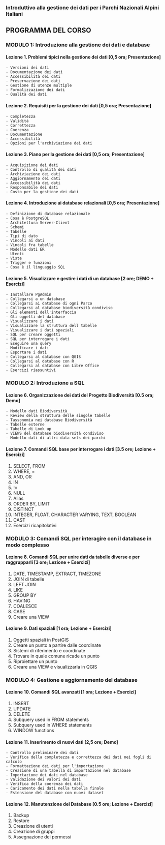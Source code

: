 ### Introduttivo alla gestione dei dati per i Parchi Nazionali Alpini Italiani
## PROGRAMMA DEL CORSO

### MODULO 1: Introduzione alla gestione dei dati e database  

#### Lezione 1. Problemi tipici nella gestione dei dati [0,5 ora; Presentazione]
	- Versioni dei dati
	- Documentazione dei dati
	- Accessibilità dei dati
	- Preservazione dei dati
	- Gestione di utenze multiple
	- Formalizzazione dei dati
	- Qualità dei dati

#### Lezione 2. Requisiti per la gestione dei dati [0,5 ora; Presentazione]
	- Completezza
	- Validità
	- Correttezza
	- Coerenza
	- Documentazione
	- Accessibilità
	- Opzioni per l'archiviazione dei dati

#### Lezione 3. Piano per la gestione dei dati [0,5 ora; Presentazione]  
	- Acquisizione dei dati
	- Controllo di qualità dei dati
	- Archiviazione dei dati
	- Aggiornamento dei dati
	- Accessibilità dei dati
	- Responsabile dei dati
	- Costo per la gestione dei dati

#### Lezione 4. Introduzione ai database relazionali [0,5 ora; Presentazione]
	- Definizione di database relazionale
	- Cosa è PostgreSQL
	- Architettura Server-Client
	- Schemi
	- Tabelle
	- Tipi di dato
	- Vincoli ai dati
	- Vincoli fra tabelle
	- Modello dati ER
	- Utenti
	- Viste
	- Trigger e funzioni
	- Cosa è il linguaggio SQL

#### Lezione 5. Visualizzare e gestire i dati di un database [2 ore; DEMO + Esercizi]
	- Installare PgAdmin
	- Collegarsi a un database
	- Collegarsi ai database di ogni Parco
	- Collegarsi al database biodiversità condiviso
	- Gli elementi dell'interfaccia
	- Gli oggetti del database
	- Visualizzare i dati
	- Visualizzare la struttura dell tabelle
	- Visualizzare i dati spaziali
	- SQL per creare oggetti
	- SQL per interrogare i dati
	- Eseguire una query
	- Modificare i dati
	- Esportare i dati
	- Collegarsi al database con QGIS
	- Collegarsi al database con R
	- Collegarsi al database con Libre Office
	- Esercizi riassuntivi

### MODULO 2: Introduzione a SQL

#### Lezione 6. Organizzazione dei dati del Progetto Biodiversità [0.5 ora; Demo]
	- Modello dati Biodiversità
	- Review della struttura delle singole tabelle
	- Tassonomia nei database Biodiversità
	- Tabelle esterne
	- Tabelle di Look up
	- VIEWS del database biodiversità condiviso
	- Modello dati di altri data sets dei parchi

#### Lezione 7. Comandi SQL base per interrogare i dati [3.5 ore; Lezione + Esercizi]
1. SELECT, FROM
2. WHERE, =
3. AND, OR
4. IN
5. !=
6. NULL
7. Alias
8. ORDER BY, LIMIT
9. DISTINCT
10. INTEGER, FLOAT, CHARACTER VARYING, TEXT, BOOLEAN
11. CAST
12. Esercizi ricapitolativi

### MODULO 3: Comandi SQL per interagire con il database in modo complesso

#### Lezione 8. Comandi SQL per unire dati da tabelle diverse e per raggrupparli [3 ore; Lezione + Esercizi]
1. DATE, TIMESTAMP, EXTRACT, TIMEZONE
2. JOIN di tabelle
3. LEFT JOIN
4. LIKE
5. GROUP BY
6. HAVING
7. COALESCE
8. CASE
9. Creare una VIEW

#### Lezione 9. Dati spaziali [1 ora; Lezione + Esercizi]
1. Oggetti spaziali in PostGIS
2. Creare un punto a partire dalle coordinate
3. Sistemi di riferimento e coordinate
4. Trovare in quale comune ricade un punto
5. Riproiettare un punto
6. Creare una VIEW e visualizzarla in QGIS

### MODULO 4: Gestione e aggiornamento del database

#### Lezione 10. Comandi SQL avanzati [1 ora; Lezione + Esercizi]
1. INSERT
2. UPDATE
3. DELETE
4. Subquery used in FROM statements
5. Subquery used in WHERE statements
6. WINDOW functions

#### Lezione 11. Inserimento di nuovi dati [2,5 ore; Demo]
	- Controllo preliminare dei dati
	- Verifica della completezza e correttezza dei dati nei fogli di calcolo
	- Formattazione dei dati per l'importazione
	- Creazione di una tabella di importazione nel database
	- Importazione dei dati nel database
	- Validazione dei valori dei dati
	- Verifica della coerenza dei dati
	- Caricamento dei dati nella tabella finale
	- Estensione del database con nuovi dataset

#### Lezione 12. Manutenzione del Database [0.5 ore; Lezione + Esercizi]
1. Backup
2. Restore
3. Creazione di utenti
4. Creazione di gruppi
5. Assegnazione dei permessi
